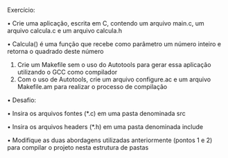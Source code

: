 Exercício:

• Crie uma aplicação, escrita em C, contendo um arquivo main.c, um 
arquivo calcula.c e um arquivo calcula.h

• Calcula() é uma função que recebe como parâmetro um número inteiro e 
retorna o quadrado deste número

1. Crie um Makefile sem o uso do Autotools para gerar essa aplicação utilizando o GCC 
como compilador
2. Com o uso de Autotools, crie um arquivo configure.ac e um arquivo Makefile.am para 
realizar o processo de compilação



• Desafio:

• Insira os arquivos fontes (*.c) em uma pasta denominada src

• Insira os arquivos headers (*.h) em uma pasta denominada include

• Modifique as duas abordagens utilizadas anteriormente (pontos 1 e 2) para compilar o 
projeto nesta estrutura de pastas

